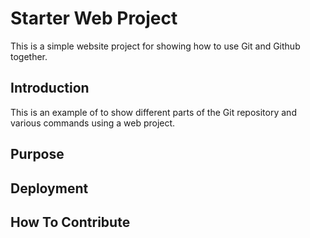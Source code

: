 # Starter Web Project

This is a simple website project for showing how to use Git and Github together.

## Introduction

This is an example of to show different parts of the Git repository and various commands using a web project.

## Purpose

## Deployment

## How To Contribute